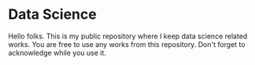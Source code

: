 # Data Science

Hello folks. This is my public repository where I keep data science related works. You are free to use any works from this repository. Don't forget to acknowledge while you use it.

